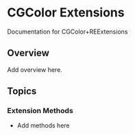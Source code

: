 # CGColor Extensions

Documentation for CGColor+REExtensions

## Overview

Add overview here.

## Topics

### Extension Methods

- Add methods here